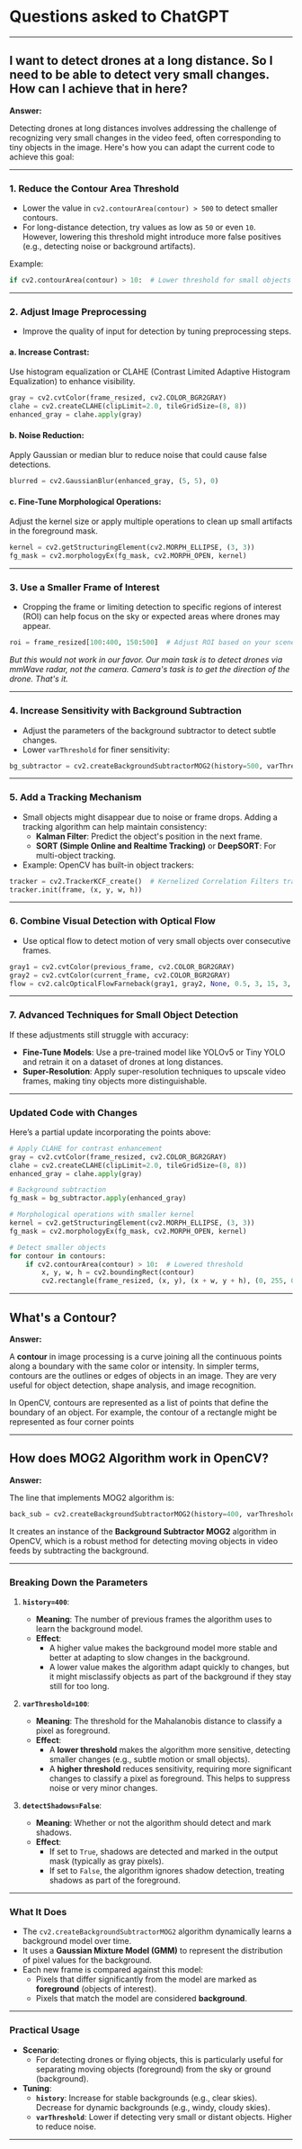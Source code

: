 # Questions asked to ChatGPT

---

## I want to detect drones at a long distance. So I need to be able to detect very small changes. How can I achieve that in here?

**Answer:**

Detecting drones at long distances involves addressing the challenge of recognizing very small changes in the video feed, often corresponding to tiny objects in the image. Here's how you can adapt the current code to achieve this goal:

---

### **1. Reduce the Contour Area Threshold**
   - Lower the value in `cv2.contourArea(contour) > 500` to detect smaller contours. 
   - For long-distance detection, try values as low as `50` or even `10`. However, lowering this threshold might introduce more false positives (e.g., detecting noise or background artifacts).

   Example:
   ```python
   if cv2.contourArea(contour) > 10:  # Lower threshold for small objects
   ```

---

### **2. Adjust Image Preprocessing**
   - Improve the quality of input for detection by tuning preprocessing steps.
   
   #### a. Increase Contrast:
   Use histogram equalization or CLAHE (Contrast Limited Adaptive Histogram Equalization) to enhance visibility.
   ```python
   gray = cv2.cvtColor(frame_resized, cv2.COLOR_BGR2GRAY)
   clahe = cv2.createCLAHE(clipLimit=2.0, tileGridSize=(8, 8))
   enhanced_gray = clahe.apply(gray)
   ```

   #### b. Noise Reduction:
   Apply Gaussian or median blur to reduce noise that could cause false detections.
   ```python
   blurred = cv2.GaussianBlur(enhanced_gray, (5, 5), 0)
   ```

   #### c. Fine-Tune Morphological Operations:
   Adjust the kernel size or apply multiple operations to clean up small artifacts in the foreground mask.
   ```python
   kernel = cv2.getStructuringElement(cv2.MORPH_ELLIPSE, (3, 3))
   fg_mask = cv2.morphologyEx(fg_mask, cv2.MORPH_OPEN, kernel)
   ```

---

### **3. Use a Smaller Frame of Interest**
   - Cropping the frame or limiting detection to specific regions of interest (ROI) can help focus on the sky or expected areas where drones may appear.
   ```python
   roi = frame_resized[100:400, 150:500]  # Adjust ROI based on your scene
   ```

_But this would not work in our favor. Our main task is to detect drones via mmWave radar, not the camera. Camera's task
is to get the direction of the drone. That's it._

---

### **4. Increase Sensitivity with Background Subtraction**
   - Adjust the parameters of the background subtractor to detect subtle changes.
   - Lower `varThreshold` for finer sensitivity:
   ```python
   bg_subtractor = cv2.createBackgroundSubtractorMOG2(history=500, varThreshold=4, detectShadows=True)
   ```

---

### **5. Add a Tracking Mechanism**
   - Small objects might disappear due to noise or frame drops. Adding a tracking algorithm can help maintain consistency:
     - **Kalman Filter**: Predict the object's position in the next frame.
     - **SORT (Simple Online and Realtime Tracking)** or **DeepSORT**: For multi-object tracking.
   - Example: OpenCV has built-in object trackers:
   ```python
   tracker = cv2.TrackerKCF_create()  # Kernelized Correlation Filters tracker
   tracker.init(frame, (x, y, w, h))
   ```

---

### **6. Combine Visual Detection with Optical Flow**
   - Use optical flow to detect motion of very small objects over consecutive frames.
   ```python
   gray1 = cv2.cvtColor(previous_frame, cv2.COLOR_BGR2GRAY)
   gray2 = cv2.cvtColor(current_frame, cv2.COLOR_BGR2GRAY)
   flow = cv2.calcOpticalFlowFarneback(gray1, gray2, None, 0.5, 3, 15, 3, 5, 1.2, 0)
   ```

---

### **7. Advanced Techniques for Small Object Detection**
   If these adjustments still struggle with accuracy:
   - **Fine-Tune Models**: Use a pre-trained model like YOLOv5 or Tiny YOLO and retrain it on a dataset of drones at long distances.
   - **Super-Resolution**: Apply super-resolution techniques to upscale video frames, making tiny objects more distinguishable.

---

### Updated Code with Changes
Here’s a partial update incorporating the points above:

```python
# Apply CLAHE for contrast enhancement
gray = cv2.cvtColor(frame_resized, cv2.COLOR_BGR2GRAY)
clahe = cv2.createCLAHE(clipLimit=2.0, tileGridSize=(8, 8))
enhanced_gray = clahe.apply(gray)

# Background subtraction
fg_mask = bg_subtractor.apply(enhanced_gray)

# Morphological operations with smaller kernel
kernel = cv2.getStructuringElement(cv2.MORPH_ELLIPSE, (3, 3))
fg_mask = cv2.morphologyEx(fg_mask, cv2.MORPH_OPEN, kernel)

# Detect smaller objects
for contour in contours:
    if cv2.contourArea(contour) > 10:  # Lowered threshold
        x, y, w, h = cv2.boundingRect(contour)
        cv2.rectangle(frame_resized, (x, y), (x + w, y + h), (0, 255, 0), 2)
```

---

## What's a Contour?

**Answer:**

A **contour** in image processing is a curve joining all the continuous points along a boundary with the same color or 
intensity. In simpler terms, contours are the outlines or edges of objects in an image. They are very useful for object
detection, shape analysis, and image recognition.

In OpenCV, contours are represented as a list of points that define the boundary of an object. For example, the contour 
of a rectangle might be represented as four corner points

---

## How does MOG2 Algorithm work in OpenCV?

**Answer:**

The line that implements MOG2 algorithm is:  
```python
back_sub = cv2.createBackgroundSubtractorMOG2(history=400, varThreshold=100, detectShadows=False)
```

It creates an instance of the **Background Subtractor MOG2** algorithm in OpenCV, which is a robust method for detecting moving objects in video feeds by subtracting the background.

---

### **Breaking Down the Parameters**
1. **`history=400`**:
   - **Meaning**: The number of previous frames the algorithm uses to learn the background model.
   - **Effect**: 
     - A higher value makes the background model more stable and better at adapting to slow changes in the background.
     - A lower value makes the algorithm adapt quickly to changes, but it might misclassify objects as part of the background if they stay still for too long.

2. **`varThreshold=100`**:
   - **Meaning**: The threshold for the Mahalanobis distance to classify a pixel as foreground.
   - **Effect**:
     - A **lower threshold** makes the algorithm more sensitive, detecting smaller changes (e.g., subtle motion or small objects).
     - A **higher threshold** reduces sensitivity, requiring more significant changes to classify a pixel as foreground. This helps to suppress noise or very minor changes.

3. **`detectShadows=False`**:
   - **Meaning**: Whether or not the algorithm should detect and mark shadows.
   - **Effect**:
     - If set to `True`, shadows are detected and marked in the output mask (typically as gray pixels).
     - If set to `False`, the algorithm ignores shadow detection, treating shadows as part of the foreground.

---

### **What It Does**
- The `cv2.createBackgroundSubtractorMOG2` algorithm dynamically learns a background model over time.
- It uses a **Gaussian Mixture Model (GMM)** to represent the distribution of pixel values for the background.
- Each new frame is compared against this model:
  - Pixels that differ significantly from the model are marked as **foreground** (objects of interest).
  - Pixels that match the model are considered **background**.

---

### **Practical Usage**
- **Scenario**: 
   - For detecting drones or flying objects, this is particularly useful for separating moving objects (foreground) from the sky or ground (background).
- **Tuning**:
   - **`history`**: Increase for stable backgrounds (e.g., clear skies). Decrease for dynamic backgrounds (e.g., windy, cloudy skies).
   - **`varThreshold`**: Lower if detecting very small or distant objects. Higher to reduce noise.

---
